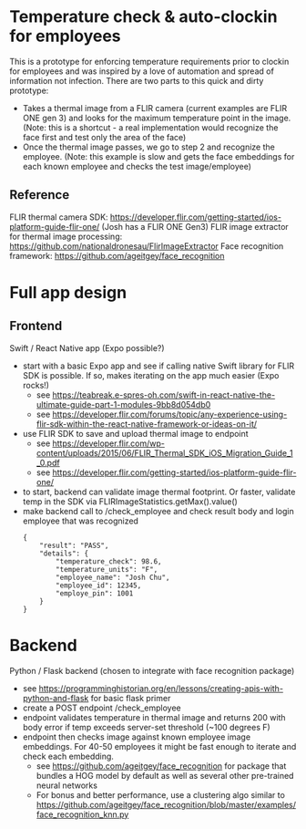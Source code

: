 # Temperature check & auto-clockin for employees

This is a prototype for enforcing temperature requirements prior to clockin for employees and was inspired by a love of automation and spread of information not infection. There are two parts to this quick and dirty prototype:
* Takes a thermal image from a FLIR camera (current examples are FLIR ONE gen 3) and looks for the maximum temperature point in the image. (Note: this is a shortcut - a real implementation would recognize the face first and test only the area of the face)
* Once the thermal image passes, we go to step 2 and recognize the employee. (Note: this example is slow and gets the face embeddings for each known employee and checks the test image/employee)

## Reference
FLIR thermal camera SDK: https://developer.flir.com/getting-started/ios-platform-guide-flir-one/ (Josh has a FLIR ONE Gen3)
FLIR image extractor for thermal image processing: https://github.com/nationaldronesau/FlirImageExtractor
Face recognition framework: https://github.com/ageitgey/face_recognition

# Full app design

## Frontend
Swift / React Native app (Expo possible?)
* start with a basic Expo app and see if calling native Swift library for FLIR SDK is possible. If so, makes iterating on the app much easier (Expo rocks!)
    * see https://teabreak.e-spres-oh.com/swift-in-react-native-the-ultimate-guide-part-1-modules-9bb8d054db0
    * see https://developer.flir.com/forums/topic/any-experience-using-flir-sdk-within-the-react-native-framework-or-ideas-on-it/
* use FLIR SDK to save and upload thermal image to endpoint
    * see https://developer.flir.com/wp-content/uploads/2015/06/FLIR_Thermal_SDK_iOS_Migration_Guide_1_0.pdf
    * see https://developer.flir.com/getting-started/ios-platform-guide-flir-one/
* to start, backend can validate image thermal footprint. Or faster, validate temp in the SDK via FLIRImageStatistics.getMax().value()
* make backend call to /check_employee and check result body and login employee that was recognized
	```
	{
		"result": "PASS",
		"details": {
			"temperature_check": 98.6,
			"temperature_units": "F",
			"employee_name": "Josh Chu",
			"employee_id": 12345,
			"employe_pin": 1001
		}
	}
	```


Backend
=============================================
Python / Flask backend (chosen to integrate with face recognition package)
* see https://programminghistorian.org/en/lessons/creating-apis-with-python-and-flask for basic flask primer
* create a POST endpoint /check_employee
* endpoint validates temperature in thermal image and returns 200 with body error if temp exceeds server-set threshold (~100 degrees F)
* endpoint then checks image against known employee image embeddings. For 40-50 employees it might be fast enough to iterate and check each embedding. 
    * see https://github.com/ageitgey/face_recognition for package that bundles a HOG model by default as well as several other pre-trained neural networks 
    * For bonus and better performance, use a clustering algo similar to https://github.com/ageitgey/face_recognition/blob/master/examples/face_recognition_knn.py


